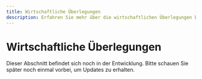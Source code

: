 ```yaml
---
title: Wirtschaftliche Überlegungen
description: Erfahren Sie mehr über die wirtschaftlichen Überlegungen beim Anbau von Camelina.
---
```

# Wirtschaftliche Überlegungen

Dieser Abschnitt befindet sich noch in der Entwicklung. Bitte schauen Sie später noch einmal vorbei, um Updates zu erhalten.